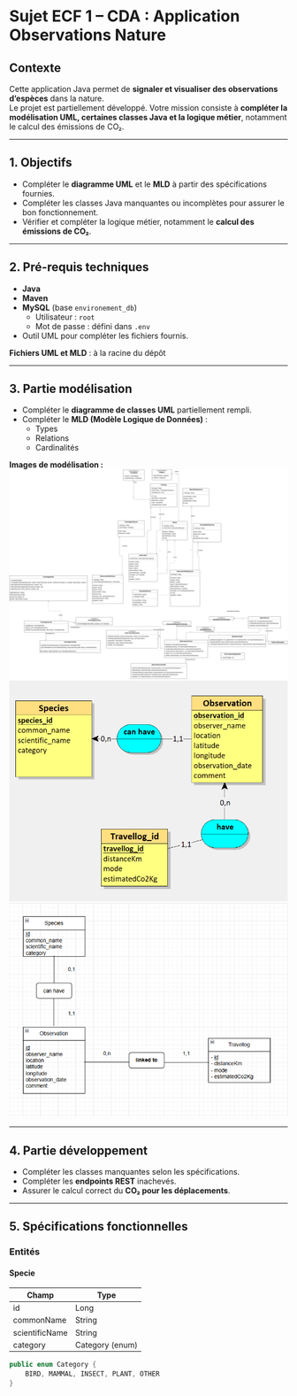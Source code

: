 # Sujet ECF 1 – CDA : Application Observations Nature

## Contexte
Cette application Java permet de **signaler et visualiser des observations d’espèces** dans la nature.  
Le projet est partiellement développé. Votre mission consiste à **compléter la modélisation UML, certaines classes Java et la logique métier**, notamment le calcul des émissions de CO₂.

---

## 1. Objectifs
- Compléter le **diagramme UML** et le **MLD** à partir des spécifications fournies.
- Compléter les classes Java manquantes ou incomplètes pour assurer le bon fonctionnement.
- Vérifier et compléter la logique métier, notamment le **calcul des émissions de CO₂**.

---

## 2. Pré-requis techniques
- **Java**
- **Maven**
- **MySQL** (base `environement_db`)
    - Utilisateur : `root`
    - Mot de passe : défini dans `.env`
- Outil UML pour compléter les fichiers fournis.

**Fichiers UML et MLD** : à la racine du dépôt

---

## 3. Partie modélisation
- Compléter le **diagramme de classes UML** partiellement rempli.
- Compléter le **MLD (Modèle Logique de Données)** :
    - Types
    - Relations
    - Cardinalités

**Images de modélisation :**  
![Diagramme de classes](./environementDiagramClassACompleterFinal.png)  
![MCD](./environnement_MCD.png)  
![MCD Drawio](./environnement_MCD_drowio.png)

---

## 4. Partie développement
- Compléter les classes manquantes selon les spécifications.
- Compléter les **endpoints REST** inachevés.
- Assurer le calcul correct du **CO₂ pour les déplacements**.

---

## 5. Spécifications fonctionnelles

### Entités

#### Specie
| Champ | Type |
|-------|------|
| id | Long |
| commonName | String |
| scientificName | String |
| category | Category (enum) |

```java
public enum Category {
    BIRD, MAMMAL, INSECT, PLANT, OTHER
}
